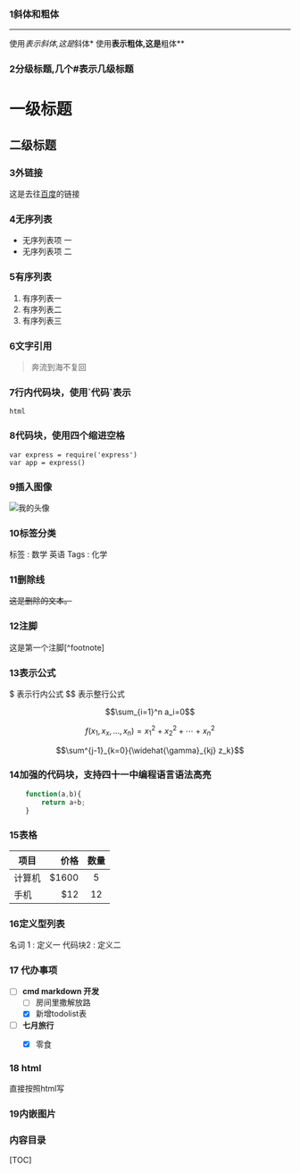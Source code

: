 

### 1斜体和粗体
---
使用*表示斜体,这是*斜体*
使用**表示粗体,这是**粗体**


### 2分级标题,几个#表示几级标题
# 一级标题
## 二级标题


### 3外链接
这是去往[百度](http://www.baidu.com)的链接

### 4无序列表
- 无序列表项 一
- 无序列表项 二


### 5有序列表
1. 有序列表一
2. 有序列表二
3. 有序列表三

### 6文字引用
> 奔流到海不复回

### 7行内代码块，使用\`代码`表示
`html`


### 8代码块，使用四个缩进空格
    var express = require('express')
    var app = express()

### 9插入图像
![我的头像](http:////www.zybuluo.com/static/img/my_head.jpg)


### 10标签分类
标签 : 数学 英语
Tags : 化学

### 11删除线
~~这是删除的文本。~~


### 12注脚
这是第一个注脚[^footnote]


### 13表示公式
$ 表示行内公式
$$ 表示整行公式


$$\sum_{i=1}^n a_i=0$$

$$f(x_1,x_x,\ldots,x_n) = x_1^2 + x_2^2 + \cdots + x_n^2 $$

$$\sum^{j-1}_{k=0}{\widehat{\gamma}_{kj} z_k}$$


###  14加强的代码块，支持四十一中编程语言语法高亮
``` javascript
	function(a,b){
		return a+b;
	}
```



### 15表格
| 项目 | 价格| 数量|
|------|----:| :----:|
| 计算机 | \$1600 | 5 |
| 手机 | \$12 | 12 |



### 16定义型列表
名词 1
: 定义一
代码块2
: 定义二



### 17 代办事项
- [ ] **cmd markdown 开发**
	- [ ] 房间里撒解放路
	- [x] 新增todolist表
- [ ] **七月旅行**
	- [x] 零食


### 18 html	
直接按照html写


### 19内嵌图片
<i class="icon-weibo"></i>

### 内容目录
[TOC]
